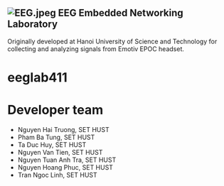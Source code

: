 ## ![EEG.jpeg](https://lh6.googleusercontent.com/-CYOaDmtuBNU/VQub3oZ0O-I/AAAAAAAADbg/bHEpUwpr-f4/s88/EEG.jpeg) EEG Embedded Networking Laboratory
Originally developed at Hanoi University of Science and Technology for collecting and analyzing signals from Emotiv EPOC headset.

# eeglab411

# Developer team
* Nguyen Hai Truong, SET HUST
* Pham Ba Tung, SET HUST
* Ta Duc Huy, SET HUST
* Nguyen Van Tien, SET HUST
* Nguyen Tuan Anh Tra, SET HUST
* Nguyen Hoang Phuc, SET HUST
* Tran Ngoc Linh, SET HUST
